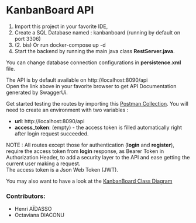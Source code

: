 # KanbanBoard API

1. Import this project in your favorite IDE, 
2. Create a SQL Database named : kanbanboard (running by default on port 3306)
2. (2. bis) Or run docker-compose up -d
4. Start the backend by running the main java class __RestServer.java__.

You can change database connection configurations in __persistence.xml__ file.


The API is by default available on http://localhost:8090/api \
Open the link above in your favorite browser to get API Documentation generated by SwaggerUi.

Get started testing the routes by importing this [Postman Collection](https://www.getpostman.com/collections/07b2f834ed3d99eed13a). 
You will need to create an environment with two variables :

* __url__: http://localhost:8090/api
* __access_token__: (empty) - the access token is filled automatically right after login request succeeded.

NOTE : All routes except those for authentication (__login__ and __register__), require the access token from __login__ response,
as Bearer Token in Authorization Header, to add a security layer to the API and ease getting the current user making a request.\
The access token is a Json Web Token (JWT).

You may also want to have a look at the [KanbanBoard Class Diagram](https://drive.google.com/file/d/1IRkcH4XR_PGaDw5jp9CDikefMnfvkEbJ/view?usp=sharing)

### Contributors:
* Henri AÏDASSO
* Octaviana DIACONU
